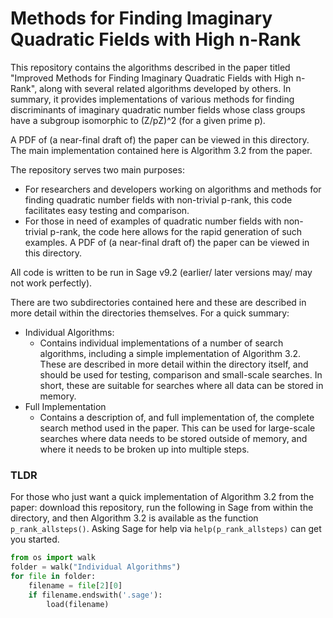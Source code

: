
# Methods for Finding Imaginary Quadratic Fields with High n-Rank

This repository contains the algorithms described in the paper titled "Improved Methods for Finding Imaginary Quadratic Fields with High n-Rank", along with several related algorithms developed by others. In summary, it provides implementations of various methods for finding discriminants of imaginary quadratic number fields whose class groups have a subgroup isomorphic to (Z/pZ)^2 (for a given prime p). 

A PDF of (a near-final draft of) the paper can be viewed in this directory. The main implementation contained here is Algorithm 3.2 from the paper. 

The repository serves two main purposes:
* For researchers and developers working on algorithms and methods for finding quadratic number fields with non-trivial p-rank, this code facilitates easy testing and comparison.
* For those in need of examples of quadratic number fields with non-trivial p-rank, the code here allows for the rapid generation of such examples.
A PDF of (a near-final draft of) the paper can be viewed in this directory.

All code is written to be run in Sage v9.2 (earlier/ later versions may/ may not work perfectly). 

There are two subdirectories contained here and these are described in more detail within the directories themselves. For a quick summary:
* Individual Algorithms:
    * Contains individual implementations of a number of search algorithms, including a simple implementation of Algorithm 3.2. These are described in more detail within the directory itself, and should be used for testing, comparison and small-scale searches. In short, these are suitable for searches where all data can be stored in memory. 
* Full Implementation
    * Contains a description of, and full implementation of, the complete search method used in the paper. This can be used for large-scale searches where data needs to be stored outside of memory, and where it needs to be broken up into multiple steps.

### TLDR
For those who just want a quick implementation of Algorithm 3.2 from the paper: download this repository, run the following in Sage from within the directory, and then Algorithm 3.2 is available as the function `p_rank_allsteps()`. Asking Sage for help via `help(p_rank_allsteps)` can get you started. 

```python 
from os import walk
folder = walk("Individual Algorithms")
for file in folder:
    filename = file[2][0]
    if filename.endswith('.sage'):
        load(filename)
```

